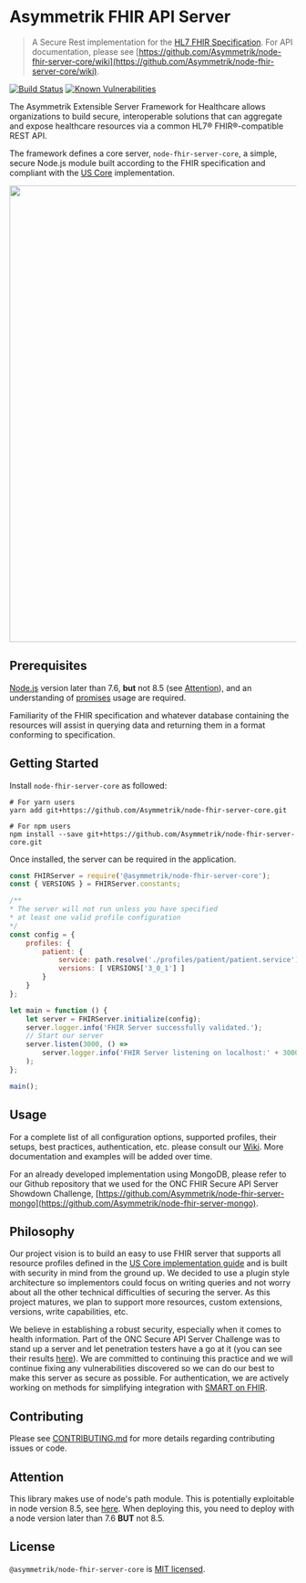 Asymmetrik FHIR API Server
==========================
> A Secure Rest implementation for the [HL7 FHIR Specification](https://www.hl7.org/fhir/). For API documentation, please see [https://github.com/Asymmetrik/node-fhir-server-core/wiki](https://github.com/Asymmetrik/node-fhir-server-core/wiki).

[![Build Status](https://travis-ci.org/Asymmetrik/node-fhir-server-core.svg?branch=develop)](https://travis-ci.org/Asymmetrik/node-fhir-server-core) [![Known Vulnerabilities](https://snyk.io/test/github/asymmetrik/node-fhir-server-core/badge.svg?targetFile=package.json)](https://snyk.io/test/github/asymmetrik/node-fhir-server-core?targetFile=package.json)


The Asymmetrik Extensible Server Framework for Healthcare allows organizations to build secure, interoperable solutions that can aggregate and expose healthcare resources via a common HL7® FHIR®-compatible REST API.

The framework defines a core server, `node-fhir-server-core`, a simple, secure Node.js module built according to the FHIR specification and compliant with the [US Core](http://www.hl7.org/fhir/us/core/) implementation.


<img src="https://www.asymmetrik.com/wp-content/uploads/2018/01/FHIR-Server-Architecture_Update.png" width="800">


## Prerequisites
[Node.js](https://nodejs.org/en/) version later than 7.6, **but** not 8.5 (see [Attention](#attention)), and an understanding of [promises](https://developer.mozilla.org/en-US/docs/Web/JavaScript/Reference/Global_Objects/Promise) usage are required.

Familiarity of the FHIR specification and whatever database containing the resources will assist in querying data and returning them in a format conforming to specification.

## Getting Started
Install `node-fhir-server-core` as followed:

```shell
# For yarn users
yarn add git+https://github.com/Asymmetrik/node-fhir-server-core.git

# For npm users
npm install --save git+https://github.com/Asymmetrik/node-fhir-server-core.git
```

Once installed, the server can be required in the application.

```javascript
const FHIRServer = require('@asymmetrik/node-fhir-server-core');
const { VERSIONS } = FHIRServer.constants;

/**
* The server will not run unless you have specified
* at least one valid profile configuration
*/
const config = {
	profiles: {
		patient: {
			service: path.resolve('./profiles/patient/patient.service'),
			versions: [ VERSIONS['3_0_1'] ]
		}
	}
};

let main = function () {
	let server = FHIRServer.initialize(config);
	server.logger.info('FHIR Server successfully validated.');
	// Start our server
	server.listen(3000, () =>
		server.logger.info('FHIR Server listening on localhost:' + 3000)
	);
};

main();
```

## Usage
For a complete list of all configuration options, supported profiles, their setups, best practices, authentication, etc. please consult our [Wiki](https://github.com/Asymmetrik/node-fhir-server-core/wiki). More documentation and examples will be added over time.

For an already developed implementation using MongoDB, please refer to our Github repository that we used for the ONC FHIR Secure API Server Showdown Challenge, [https://github.com/Asymmetrik/node-fhir-server-mongo](https://github.com/Asymmetrik/node-fhir-server-mongo).

## Philosophy
Our project vision is to build an easy to use FHIR server that supports all resource profiles defined in the [US Core implementation guide](http://www.hl7.org/fhir/us/core/) and is built with security in mind from the ground up. We decided to use a plugin style architecture so implementors could focus on writing queries and not worry about all the other technical difficulties of securing the server.  As this project matures, we plan to support more resources, custom extensions, versions, write capabilities, etc.  

We believe in establishing a robust security, especially when it comes to health information.  Part of the ONC Secure API Server Challenge was to stand up a server and let penetration testers have a go at it (you can see their results [here](https://github.com/Asymmetrik/node-fhir-server-core/issues?utf8=%E2%9C%93&q=label%3A%22ONC+FHIR+Challenge+Vulnerability%22+)).  We are committed to continuing this practice and we will continue fixing any vulnerabilities discovered so we can do our best to make this server as secure as possible.  For authentication, we are actively working on methods for simplifying integration with [SMART on FHIR](http://docs.smarthealthit.org/).

## Contributing
Please see [CONTRIBUTING.md](./.github/CONTRIBUTING.md) for more details regarding contributing issues or code.

## Attention
This library makes use of node's path module. This is potentially exploitable in node version 8.5, see [here](https://nodejs.org/en/blog/vulnerability/september-2017-path-validation/). When deploying this, you need to deploy with a node version later than 7.6 **BUT** not 8.5.

## License
`@asymmetrik/node-fhir-server-core` is [MIT licensed](./LICENSE).
